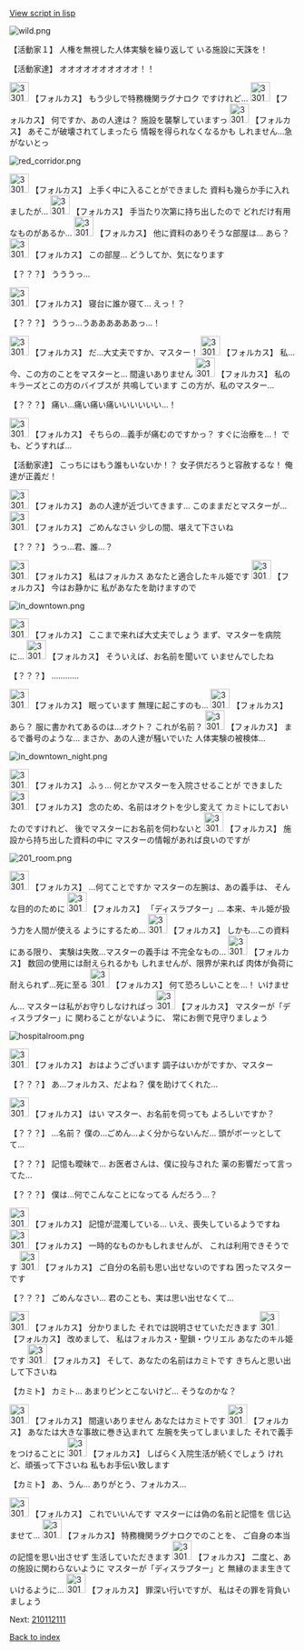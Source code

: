 [View script in lisp](../scripts/210112100.txt)

![wild.png](../images/backgrounds/wild.png)

【活動家１】
人権を無視した人体実験を繰り返して
いる施設に天誅を！

【活動家達】
オオオオオオオオオオ！！

<img src="../images/units/3301811.png" alt="3301811.png" height="34"/>
【フォルカス】
もう少しで特務機関ラグナロク
ですけれど…

<img src="../images/units/3301811.png" alt="3301811.png" height="34"/>
【フォルカス】
何ですか、あの人達は？
施設を襲撃していますっ

<img src="../images/units/3301811.png" alt="3301811.png" height="34"/>
【フォルカス】
あそこが破壊されてしまったら
情報を得られなくなるかも
しれません…急がないとっ

![red_corridor.png](../images/backgrounds/red_corridor.png)

<img src="../images/units/3301811.png" alt="3301811.png" height="34"/>
【フォルカス】
上手く中に入ることができました
資料も幾らか手に入れましたが…

<img src="../images/units/3301811.png" alt="3301811.png" height="34"/>
【フォルカス】
手当たり次第に持ち出したので
どれだけ有用なものがあるか…

<img src="../images/units/3301811.png" alt="3301811.png" height="34"/>
【フォルカス】
他に資料のありそうな部屋は…
あら？

<img src="../images/units/3301811.png" alt="3301811.png" height="34"/>
【フォルカス】
この部屋…
どうしてか、気になります

【？？？】
うううっ…

<img src="../images/units/3301811.png" alt="3301811.png" height="34"/>
【フォルカス】
寝台に誰か寝て…
えっ！？

【？？？】
ううっ…うああああああっ…！

<img src="../images/units/3301811.png" alt="3301811.png" height="34"/>
【フォルカス】
だ…大丈夫ですか、マスター！

<img src="../images/units/3301811.png" alt="3301811.png" height="34"/>
【フォルカス】
私…今、この方のことをマスターと…
間違いありません

<img src="../images/units/3301811.png" alt="3301811.png" height="34"/>
【フォルカス】
私のキラーズとこの方のバイブスが
共鳴しています
この方が、私のマスター…

【？？？】
痛い…痛い痛い痛いいいいいい…！

<img src="../images/units/3301811.png" alt="3301811.png" height="34"/>
【フォルカス】
そちらの…義手が痛むのですかっ？
すぐに治療を…！
でも、どうすれば…

【活動家達】
こっちにはもう誰もいないか！？
女子供だろうと容赦するな！
俺達が正義だ！

<img src="../images/units/3301811.png" alt="3301811.png" height="34"/>
【フォルカス】
あの人達が近づいてきます…
このままだとマスターが…

<img src="../images/units/3301811.png" alt="3301811.png" height="34"/>
【フォルカス】
ごめんなさい
少しの間、堪えて下さいね

【？？？】
うっ…君、誰…？

<img src="../images/units/3301811.png" alt="3301811.png" height="34"/>
【フォルカス】
私はフォルカス
あなたと適合したキル姫です

<img src="../images/units/3301811.png" alt="3301811.png" height="34"/>
【フォルカス】
今はお静かに
私があなたを助けますので

![in_downtown.png](../images/backgrounds/in_downtown.png)

<img src="../images/units/3301811.png" alt="3301811.png" height="34"/>
【フォルカス】
ここまで来れば大丈夫でしょう
まず、マスターを病院に…

<img src="../images/units/3301811.png" alt="3301811.png" height="34"/>
【フォルカス】
そういえば、お名前を聞いて
いませんでしたね

【？？？】
…………

<img src="../images/units/3301811.png" alt="3301811.png" height="34"/>
【フォルカス】
眠っています
無理に起こすのも…

<img src="../images/units/3301811.png" alt="3301811.png" height="34"/>
【フォルカス】
あら？
服に書かれてあるのは…オクト？
これが名前？

<img src="../images/units/3301811.png" alt="3301811.png" height="34"/>
【フォルカス】
まるで番号のような…
まさか、あの人達が騒いでいた
人体実験の被検体…

![in_downtown_night.png](../images/backgrounds/in_downtown_night.png)

<img src="../images/units/3301811.png" alt="3301811.png" height="34"/>
【フォルカス】
ふぅ…
何とかマスターを入院させることが
できました

<img src="../images/units/3301811.png" alt="3301811.png" height="34"/>
【フォルカス】
念のため、名前はオクトを少し変えて
カミトにしておいたのですけれど、
後でマスターにお名前を伺わないと

<img src="../images/units/3301811.png" alt="3301811.png" height="34"/>
【フォルカス】
施設から持ち出した資料の中に
マスターの情報があれば良いのですが

![201_room.png](../images/backgrounds/201_room.png)

<img src="../images/units/3301811.png" alt="3301811.png" height="34"/>
【フォルカス】
…何てことですか
マスターの左腕は、あの義手は、
そんな目的のために

<img src="../images/units/3301811.png" alt="3301811.png" height="34"/>
【フォルカス】
「ディスラプター」…
本来、キル姫が扱う力を人間が使える
ようにするため…

<img src="../images/units/3301811.png" alt="3301811.png" height="34"/>
【フォルカス】
しかも…この資料にある限り、
実験は失敗…マスターの義手は
不完全なもの…

<img src="../images/units/3301811.png" alt="3301811.png" height="34"/>
【フォルカス】
数回の使用には耐えられるかも
しれませんが、限界が来れば
肉体が負荷に耐えられず…死に至る

<img src="../images/units/3301811.png" alt="3301811.png" height="34"/>
【フォルカス】
何て恐ろしいことを…！
いけません…
マスターは私がお守りしなければっ

<img src="../images/units/3301811.png" alt="3301811.png" height="34"/>
【フォルカス】
マスターが「ディスラプター」に
関わることがないように、
常にお側で見守りましょう

![hospitalroom.png](../images/backgrounds/hospitalroom.png)

<img src="../images/units/3301811.png" alt="3301811.png" height="34"/>
【フォルカス】
おはようございます
調子はいかがですか、マスター

【？？？】
あ…フォルカス、だよね？
僕を助けてくれた…

<img src="../images/units/3301811.png" alt="3301811.png" height="34"/>
【フォルカス】
はい
マスター、お名前を伺っても
よろしいですか？

【？？？】
…名前？
僕の…ごめん…よく分からないんだ…
頭がボーッとしてて…

【？？？】
記憶も曖昧で…
お医者さんは、僕に投与された
薬の影響だって言ってた…

【？？？】
僕は…何でこんなことになってる
んだろう…？

<img src="../images/units/3301811.png" alt="3301811.png" height="34"/>
【フォルカス】
記憶が混濁している…
いえ、喪失しているようですね

<img src="../images/units/3301811.png" alt="3301811.png" height="34"/>
【フォルカス】
一時的なものかもしれませんが、
これは利用できそうです

<img src="../images/units/3301811.png" alt="3301811.png" height="34"/>
【フォルカス】
ご自分の名前も思い出せないのですね
困ったマスターです

【？？？】
ごめんなさい…
君のことも、実は思い出せなくて…

<img src="../images/units/3301811.png" alt="3301811.png" height="34"/>
【フォルカス】
分かりました
それでは説明させていただきます

<img src="../images/units/3301811.png" alt="3301811.png" height="34"/>
【フォルカス】
改めまして、
私はフォルカス・聖鎖・ウリエル
あなたのキル姫です

<img src="../images/units/3301811.png" alt="3301811.png" height="34"/>
【フォルカス】
そして、あなたの名前はカミトです
きちんと思い出して下さいね

【カミト】
カミト…
あまりピンとこないけど…
そうなのかな？

<img src="../images/units/3301811.png" alt="3301811.png" height="34"/>
【フォルカス】
間違いありません
あなたはカミトです

<img src="../images/units/3301811.png" alt="3301811.png" height="34"/>
【フォルカス】
あなたは大きな事故に巻き込まれて
左腕を失ってしまいました
それで義手をつけることに

<img src="../images/units/3301811.png" alt="3301811.png" height="34"/>
【フォルカス】
しばらく入院生活が続くでしょう
けれど、頑張って下さいね
私もお手伝い致します

【カミト】
あ、うん…
ありがとう、フォルカス…

<img src="../images/units/3301811.png" alt="3301811.png" height="34"/>
【フォルカス】
これでいいんです
マスターには偽の名前と記憶を
信じ込ませて…

<img src="../images/units/3301811.png" alt="3301811.png" height="34"/>
【フォルカス】
特務機関ラグナロクでのことを、
ご自身の本当の記憶を思い出させず
生活していただきます

<img src="../images/units/3301811.png" alt="3301811.png" height="34"/>
【フォルカス】
二度と、あの施設に関わらないように
マスターが「ディスラプター」と
無縁のまま生きていけるように…

<img src="../images/units/3301811.png" alt="3301811.png" height="34"/>
【フォルカス】
罪深い行いですが、
私はその罪を背負いましょう

Next: [210112111](210112111.md)

[Back to index](index.md)
